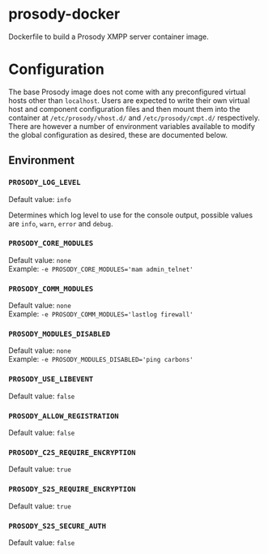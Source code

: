# prosody-docker
Dockerfile to build a Prosody XMPP server container image.

# Configuration

The base Prosody image does not come with any preconfigured virtual hosts other than `localhost`. Users are expected to write their own virtual host and component configuration files and then mount them into the container at `/etc/prosody/vhost.d/` and `/etc/prosody/cmpt.d/` respectively. There are however a number of environment variables available to modify the global configuration as desired, these are documented below.

## Environment

### `PROSODY_LOG_LEVEL`
Default value: `info`

Determines which log level to use for the console output, possible values are `info`, `warn`, `error` and `debug`.

### `PROSODY_CORE_MODULES`
Default value: `none`  
Example: `-e PROSODY_CORE_MODULES='mam admin_telnet'`



### `PROSODY_COMM_MODULES`
Default value: `none`  
Example: `-e PROSODY_COMM_MODULES='lastlog firewall'`



### `PROSODY_MODULES_DISABLED`
Default value: `none`  
Example: `-e PROSODY_MODULES_DISABLED='ping carbons'`



### `PROSODY_USE_LIBEVENT`
Default value: `false`

### `PROSODY_ALLOW_REGISTRATION`
Default value: `false`

### `PROSODY_C2S_REQUIRE_ENCRYPTION`
Default value: `true`

### `PROSODY_S2S_REQUIRE_ENCRYPTION`
Default value: `true`

### `PROSODY_S2S_SECURE_AUTH`
Default value: `false`
